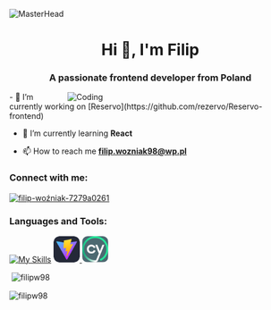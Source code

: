 
![MasterHead](https://user-images.githubusercontent.com/10498744/210012254-234538ff-d198-48aa-8964-37e6fd45d227.gif)
<h1 align="center">Hi 👋, I'm Filip</h1>
<h3 align="center">A passionate frontend developer from Poland</h3>
<img align="right" alt="Coding" width="400" src="https://i.pinimg.com/originals/e8/f4/53/e8f453469a3ec97ecd354df465d73913.gif">
- 🔭 I’m currently working on [Reservo](https://github.com/rezervo/Reservo-frontend)

- 🌱 I’m currently learning **React**
 
- 📫 How to reach me **filip.wozniak98@wp.pl**

<h3 align="left">Connect with me:</h3>
<p align="left">
<a href="https://linkedin.com/in/filip-woźniak-7279a0261" target="blank"><img align="center" src="https://raw.githubusercontent.com/rahuldkjain/github-profile-readme-generator/master/src/images/icons/Social/linked-in-alt.svg" alt="filip-woźniak-7279a0261" height="30" width="40" /></a>
</p>




<h3 align="left">Languages and Tools:</h3>

[![My Skills](https://skills.thijs.gg/icons?i=js,ts,react,html,css,sass,bootstrap,figma,git&theme=light)](https://skills.thijs.gg)
<a href="" target="_blank" rel="noreferrer"> <img src="https://raw.githubusercontent.com/tandpfun/skill-icons/59059d9d1a2c092696dc66e00931cc1181a4ce1f/icons/Vite-Dark.svg" alt="cypress" width="47" height="47" style="border-radius:10px"/> </a> 
<a href="https://www.cypress.io" target="_blank" rel="noreferrer"> <img src="https://github.com/FilipW98/FilipW98/blob/main/Cypress_Logomark_Color_Dark_BG%201.png" alt="cypress" width="47" height="47" style="border-radius:10px"/> </a>

<p>&nbsp;<img align="center" src="https://github-readme-stats.vercel.app/api?username=filipw98&show_icons=true&locale=en" alt="filipw98" /></p>

<p><img align="center" src="https://github-readme-streak-stats.herokuapp.com/?user=filipw98&" alt="filipw98" /></p>
